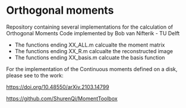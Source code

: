 # Orthogonal moments
Repository containing several implementations for the calculation of Orthogonal Moments
Code implemented by Bob van Nifterik - TU Delft 

- The functions ending XX_ALL.m calcualte the moment matrix
- The functions ending XX_R.m calcualte the reconstructed image
- The functions ending XX_basis.m calcuate the basis function 



For the implementation of the Continuous moments defined on a disk, please see to the work:

https://doi.org/10.48550/arXiv.2103.14799

https://github.com/ShurenQi/MomentToolbox
